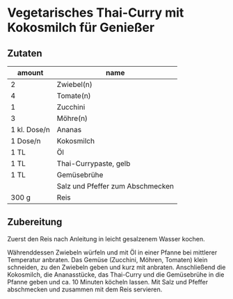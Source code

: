 <!--
categories: Braten, Gemüse, Getreide, Hauptspeise, Reis, Vegetarisch
source: https://www.chefkoch.de/rezepte/2922871444587593/Vegetarisches-Thai-Curry-mit-Kokosmilch-fuer-Geniesser.html
-->

# Vegetarisches Thai-Curry mit Kokosmilch für Genießer

## Zutaten

amount | name
--- | ---
2  | Zwiebel(n)
4  | Tomate(n)
1  | Zucchini
3  | Möhre(n)
1 kl. Dose/n | Ananas
1 Dose/n | Kokosmilch
1 TL | Öl
1 TL | Thai-Currypaste, gelb
1 TL | Gemüsebrühe
  | Salz und Pfeffer zum Abschmecken
300 g | Reis

## Zubereitung

Zuerst den Reis nach Anleitung in leicht gesalzenem Wasser kochen.

Währenddessen Zwiebeln würfeln und mit Öl in einer Pfanne bei mittlerer Temperatur anbraten.
Das Gemüse (Zucchini, Möhren, Tomaten) klein schneiden, zu den Zwiebeln geben und kurz mit anbraten. Anschließend die Kokosmilch, die Ananasstücke, das Thai-Curry und die Gemüsebrühe in die Pfanne geben und ca. 10 Minuten köcheln lassen. Mit Salz und Pfeffer abschmecken und zusammen mit dem Reis servieren.